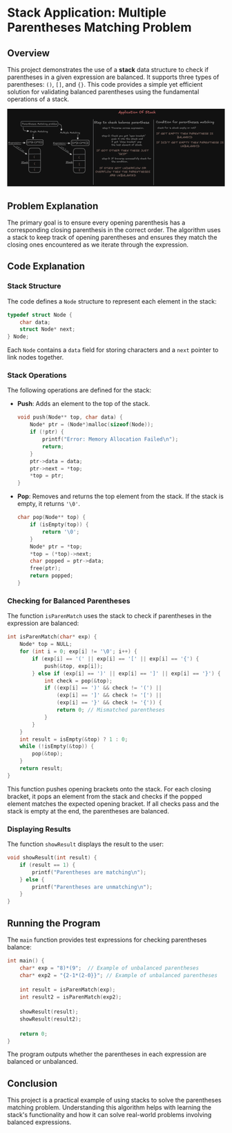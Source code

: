 # Stack Application: Multiple Parentheses Matching Problem

## Overview
This project demonstrates the use of a **stack** data structure to check if parentheses in a given expression are balanced. It supports three types of parentheses: `()`, `[]`, and `{}`. This code provides a simple yet efficient solution for validating balanced parentheses using the fundamental operations of a stack.

![Multiple Parentheses Matching](/07_StackADT/Application/01_ParenthesesMatching/image.png)

## Problem Explanation
The primary goal is to ensure every opening parenthesis has a corresponding closing parenthesis in the correct order. The algorithm uses a stack to keep track of opening parentheses and ensures they match the closing ones encountered as we iterate through the expression.

## Code Explanation
### Stack Structure
The code defines a `Node` structure to represent each element in the stack:
```c
typedef struct Node {
    char data;
    struct Node* next;
} Node;
```
Each `Node` contains a `data` field for storing characters and a `next` pointer to link nodes together.

### Stack Operations
The following operations are defined for the stack:
- **Push**: Adds an element to the top of the stack.
    ```c
    void push(Node** top, char data) {
        Node* ptr = (Node*)malloc(sizeof(Node));
        if (!ptr) {
            printf("Error: Memory Allocation Failed\n");
            return;
        }
        ptr->data = data;
        ptr->next = *top;
        *top = ptr;
    }
    ```
- **Pop**: Removes and returns the top element from the stack. If the stack is empty, it returns `'\0'`.
    ```c
    char pop(Node** top) {
        if (isEmpty(top)) {
            return '\0';
        }
        Node* ptr = *top;
        *top = (*top)->next;
        char popped = ptr->data;
        free(ptr);
        return popped;
    }
    ```

### Checking for Balanced Parentheses
The function `isParenMatch` uses the stack to check if parentheses in the expression are balanced:
```c
int isParenMatch(char* exp) {
    Node* top = NULL;
    for (int i = 0; exp[i] != '\0'; i++) {
        if (exp[i] == '(' || exp[i] == '[' || exp[i] == '{') {
            push(&top, exp[i]);
        } else if (exp[i] == ')' || exp[i] == ']' || exp[i] == '}') {
            int check = pop(&top);
            if ((exp[i] == ')' && check != '(') || 
                (exp[i] == ']' && check != '[') || 
                (exp[i] == '}' && check != '{')) {
                return 0; // Mismatched parentheses
            }
        }
    }
    int result = isEmpty(&top) ? 1 : 0;
    while (!isEmpty(&top)) {
        pop(&top);
    }
    return result;
}
```
This function pushes opening brackets onto the stack. For each closing bracket, it pops an element from the stack and checks if the popped element matches the expected opening bracket. If all checks pass and the stack is empty at the end, the parentheses are balanced.

### Displaying Results
The function `showResult` displays the result to the user:
```c
void showResult(int result) {
    if (result == 1) {
        printf("Parentheses are matching\n");
    } else {
        printf("Parentheses are unmatching\n");
    }
}
```

## Running the Program
The `main` function provides test expressions for checking parentheses balance:
```c
int main() {
    char* exp = "8)*(9";  // Example of unbalanced parentheses
    char* exp2 = "{2-1*(2-0}}"; // Example of unbalanced parentheses

    int result = isParenMatch(exp);
    int result2 = isParenMatch(exp2);

    showResult(result);
    showResult(result2);

    return 0;
}
```
The program outputs whether the parentheses in each expression are balanced or unbalanced.

## Conclusion
This project is a practical example of using stacks to solve the parentheses matching problem. Understanding this algorithm helps with learning the stack's functionality and how it can solve real-world problems involving balanced expressions.